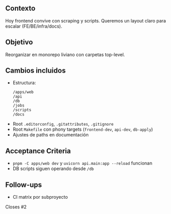 ## Contexto
Hoy frontend convive con scraping y scripts. Queremos un layout claro para escalar (FE/BE/infra/docs).

## Objetivo
Reorganizar en monorepo liviano con carpetas top-level.

## Cambios incluidos
- Estructura:
  ```
  /apps/web
  /api
  /db
  /jobs
  /scripts
  /docs
  ```
- Root `.editorconfig`, `.gitattributes`, `.gitignore`
- Root `Makefile` con phony targets (`frontend-dev`, `api-dev`, `db-apply`)
- Ajustes de paths en documentación

## Acceptance Criteria
- `pnpm -C apps/web dev` y `uvicorn api.main:app --reload` funcionan
- DB scripts siguen operando desde `/db`

## Follow-ups
- CI matrix por subproyecto

Closes #2
